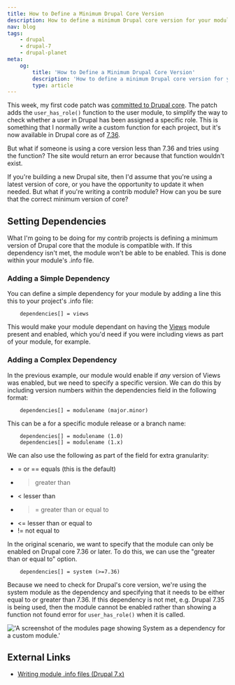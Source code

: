 ```yaml
---
title: How to Define a Minimum Drupal Core Version
description: How to define a minimum Drupal core version for your module or theme.
nav: blog
tags:
    - drupal
    - drupal-7
    - drupal-planet
meta:
    og:
        title: 'How to Define a Minimum Drupal Core Version'
        description: 'How to define a minimum Drupal core version for your module or theme.'
        type: article
---
```

This week, my first code patch was [committed to Drupal core](https://www.drupal.org/node/2394517#comment-9773143). The patch adds the `user_has_role()` function to the user module, to simplify the way to check whether a user in Drupal has been assigned a specific role. This is something that I normally write a custom function for each project, but it's now available in Drupal core as of [7.36](https://www.drupal.org/drupal-7.36-release-notes).

But what if someone is using a core version less than 7.36 and tries using the function? The site would return an error because that function wouldn't exist.

If you're building a new Drupal site, then I'd assume that you're using a latest version of core, or you have the opportunity to update it when needed. But what if you're writing a contrib module? How can you be sure that the correct minimum version of core?

## Setting Dependencies

What I'm going to be doing for my contrib projects is defining a minimum version of Drupal core that the module is compatible with. If this dependency isn't met, the module won't be able to be enabled. This is done within your module's .info file.

### Adding a Simple Dependency

You can define a simple dependency for your module by adding a line this this to your project's .info file:

        dependencies[] = views

This would make your module dependant on having the [Views](https://www.drupal.org/project/views) module present and enabled, which you'd need if you were including views as part of your module, for example.

### Adding a Complex Dependency

In the previous example, our module would enable if _any_ version of Views was enabled, but we need to specify a specific version. We can do this by including version numbers within the dependencies field in the following format:

        dependencies[] = modulename (major.minor)

This can be a for a specific module release or a branch name:

        dependencies[] = modulename (1.0)
        dependencies[] = modulename (1.x)

We can also use the following as part of the field for extra granularity:

* = or == equals (this is the default)
* > greater than
* < lesser than
* >= greater than or equal to
* <= lesser than or equal to
* != not equal to

In the original scenario, we want to specify that the module can only be enabled on Drupal core 7.36 or later. To do this, we can use the "greater than or equal to" option.

        dependencies[] = system (>=7.36)

Because we need to check for Drupal's core version, we're using the system module as the dependency and specifying that it needs to be either equal to or greater than 7.36. If this dependency is not met, e.g. Drupal 7.35 is being used, then the module cannot be enabled rather than showing a function not found error for `user_has_role()` when it is called.

!['A screenshot of the modules page showing System as a dependency for a custom module.'](/assets/images/blog/minimum-drupal-version-d7.png)

## External Links

* [Writing module .info files (Drupal 7.x)](https://www.drupal.org/node/542202#dependencies)
